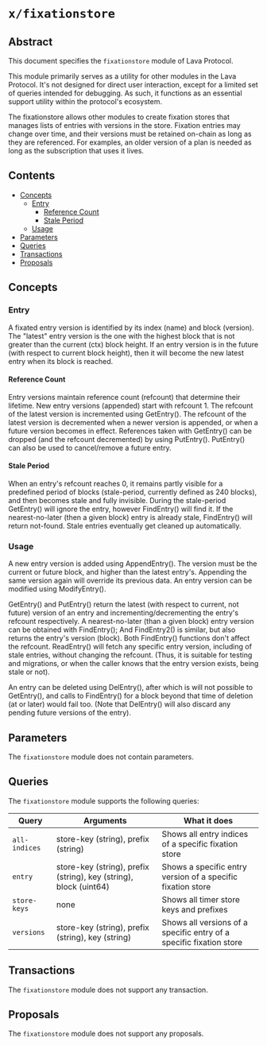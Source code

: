 # `x/fixationstore`

## Abstract

This document specifies the `fixationstore` module of Lava Protocol.

This module primarily serves as a utility for other modules in the Lava Protocol. It's not designed for direct user interaction, except for a limited set of queries intended for debugging. As such, it functions as an essential support utility within the protocol's ecosystem.

The fixationstore allows other modules to create fixation stores that manages lists of entries with versions in the store. Fixation entries may change over time, and their versions must be retained on-chain as long as they are referenced. For examples, an older version of a plan is needed as long as the subscription that uses it lives.

## Contents

- [Concepts](#concepts)
  - [Entry](#entry)
    - [Reference Count](#reference-count)
    - [Stale Period](#stale-period)
  - [Usage](#usage)
- [Parameters](#parameters)
- [Queries](#queries)
- [Transactions](#transactions)
- [Proposals](#proposals)

## Concepts

### Entry

A fixated entry version is identified by its index (name) and block (version). The "latest" entry version is the one with the highest block that is not greater than the current (ctx) block height. If an entry version is in the future (with respect to current block height), then it will become the new latest entry when its block is reached.

#### Reference Count

Entry versions maintain reference count (refcount) that determine their lifetime. New entry versions (appended) start with refcount 1. The refcount of the latest version is incremented using GetEntry(). The refcount of the latest version is decremented when a newer version is appended, or when a future version becomes in effect. References taken with GetEntry() can
be dropped (and the refcount decremented) by using PutEntry(). PutEntry() can also be used to cancel/remove a future entry.

#### Stale Period

When an entry's refcount reaches 0, it remains partly visible for a predefined period of blocks (stale-period, currently defined as 240 blocks), and then becomes stale and fully invisible. During the stale-period GetEntry() will ignore the entry, however FindEntry() will find it. If the nearest-no-later (then a given block) entry is already stale, FindEntry() will return not-found. Stale entries eventually get cleaned up automatically.

### Usage

A new entry version is added using AppendEntry(). The version must be the current or future block, and higher than the latest entry's. Appending the same version again will override its previous data. An entry version can be modified using ModifyEntry().

GetEntry() and PutEntry() return the latest (with respect to current, not future) version of an entry and incrementing/decrementing the entry's refcount respectively. A nearest-no-later (than a given block) entry version can be obtained with FindEntry(); And FindEntry2() is similar, but also returns the entry's version (block). Both FindEntry() functions don't affect the refcount. ReadEntry() will fetch any specific entry version, including of stale entries, without changing the refcount. (Thus, it is suitable for testing and migrations, or when the caller knows that the entry version exists, being stale or not).

An entry can be deleted using DelEntry(), after which is will not possible to GetEntry(), and calls to FindEntry() for a block beyond that time of deletion (at or later) would fail too. (Note that DelEntry() will also discard any pending future versions of the entry).

## Parameters

The `fixationstore` module does not contain parameters.

## Queries

The `fixationstore` module supports the following queries:

| Query        | Arguments                           | What it does                                     |
| ------------ | ----------------------------------- | ------------------------------------------------ |
| `all-indices` | store-key (string), prefix (string) | Shows all entry indices of a specific fixation store       |
| `entry`       | store-key (string), prefix (string), key (string), block (uint64) | Shows a specific entry version of a specific fixation store |
| `store-keys` | none                                | Shows all timer store keys and prefixes                      |
| `versions`       | store-key (string), prefix (string), key (string) | Shows all versions of a specific entry of a specific fixation store |

## Transactions

The `fixationstore` module does not support any transaction.

## Proposals

The `fixationstore` module does not support any proposals.